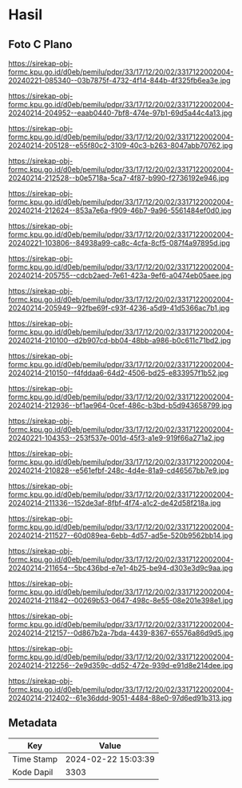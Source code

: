 # Hasil

## Foto C Plano

https://sirekap-obj-formc.kpu.go.id/d0eb/pemilu/pdpr/33/17/12/20/02/3317122002004-20240221-085340--03b7875f-4732-4f14-844b-4f325fb6ea3e.jpg

https://sirekap-obj-formc.kpu.go.id/d0eb/pemilu/pdpr/33/17/12/20/02/3317122002004-20240214-204952--eaab0440-7bf8-474e-97b1-69d5a44c4a13.jpg

https://sirekap-obj-formc.kpu.go.id/d0eb/pemilu/pdpr/33/17/12/20/02/3317122002004-20240214-205128--e55f80c2-3109-40c3-b263-8047abb70762.jpg

https://sirekap-obj-formc.kpu.go.id/d0eb/pemilu/pdpr/33/17/12/20/02/3317122002004-20240214-212528--b0e5718a-5ca7-4f87-b990-f2736192e946.jpg

https://sirekap-obj-formc.kpu.go.id/d0eb/pemilu/pdpr/33/17/12/20/02/3317122002004-20240214-212624--853a7e6a-f909-46b7-9a96-5561484ef0d0.jpg

https://sirekap-obj-formc.kpu.go.id/d0eb/pemilu/pdpr/33/17/12/20/02/3317122002004-20240221-103806--84938a99-ca8c-4cfa-8cf5-087f4a97895d.jpg

https://sirekap-obj-formc.kpu.go.id/d0eb/pemilu/pdpr/33/17/12/20/02/3317122002004-20240214-205755--cdcb2aed-7e61-423a-9ef6-a0474eb05aee.jpg

https://sirekap-obj-formc.kpu.go.id/d0eb/pemilu/pdpr/33/17/12/20/02/3317122002004-20240214-205949--92fbe69f-c93f-4236-a5d9-41d5366ac7b1.jpg

https://sirekap-obj-formc.kpu.go.id/d0eb/pemilu/pdpr/33/17/12/20/02/3317122002004-20240214-210100--d2b907cd-bb04-48bb-a986-b0c611c71bd2.jpg

https://sirekap-obj-formc.kpu.go.id/d0eb/pemilu/pdpr/33/17/12/20/02/3317122002004-20240214-210150--f4fddaa6-64d2-4506-bd25-e833957f1b52.jpg

https://sirekap-obj-formc.kpu.go.id/d0eb/pemilu/pdpr/33/17/12/20/02/3317122002004-20240214-212936--bf1ae964-0cef-486c-b3bd-b5d943658799.jpg

https://sirekap-obj-formc.kpu.go.id/d0eb/pemilu/pdpr/33/17/12/20/02/3317122002004-20240221-104353--253f537e-001d-45f3-a1e9-919f66a271a2.jpg

https://sirekap-obj-formc.kpu.go.id/d0eb/pemilu/pdpr/33/17/12/20/02/3317122002004-20240214-210828--e561efbf-248c-4d4e-81a9-cd46567bb7e9.jpg

https://sirekap-obj-formc.kpu.go.id/d0eb/pemilu/pdpr/33/17/12/20/02/3317122002004-20240214-211336--152de3af-8fbf-4f74-a1c2-de42d58f218a.jpg

https://sirekap-obj-formc.kpu.go.id/d0eb/pemilu/pdpr/33/17/12/20/02/3317122002004-20240214-211527--60d089ea-6ebb-4d57-ad5e-520b9562bb14.jpg

https://sirekap-obj-formc.kpu.go.id/d0eb/pemilu/pdpr/33/17/12/20/02/3317122002004-20240214-211654--5bc436bd-e7e1-4b25-be94-d303e3d9c9aa.jpg

https://sirekap-obj-formc.kpu.go.id/d0eb/pemilu/pdpr/33/17/12/20/02/3317122002004-20240214-211842--00269b53-0647-498c-8e55-08e201e398e1.jpg

https://sirekap-obj-formc.kpu.go.id/d0eb/pemilu/pdpr/33/17/12/20/02/3317122002004-20240214-212157--0d867b2a-7bda-4439-8367-65576a86d9d5.jpg

https://sirekap-obj-formc.kpu.go.id/d0eb/pemilu/pdpr/33/17/12/20/02/3317122002004-20240214-212256--2e9d359c-dd52-472e-939d-e91d8e214dee.jpg

https://sirekap-obj-formc.kpu.go.id/d0eb/pemilu/pdpr/33/17/12/20/02/3317122002004-20240214-212402--61e36ddd-9051-4484-88e0-97d6ed91b313.jpg


## Metadata

| Key        | Value               |
| ---------- | ------------------- |
| Time Stamp | 2024-02-22 15:03:39 |
| Kode Dapil | 3303                |



